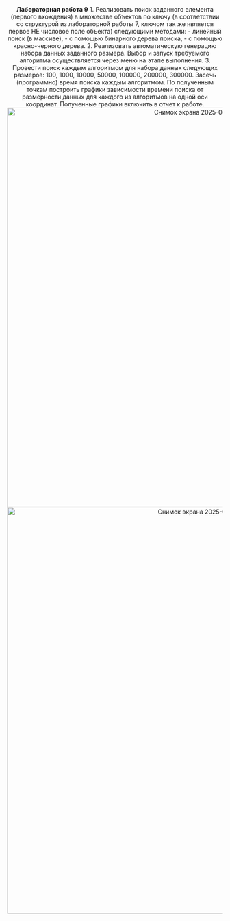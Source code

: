 <center> <b>Лабораторная работа 9</b>
1. Реализовать поиск заданного элемента (первого вхождения) в множестве объектов по ключу (в соответствии со структурой из  лабораторной работы 7, ключом так же является  первое НЕ числовое поле объекта) следующими методами:
- линейный поиск (в массиве),
- с помощью бинарного дерева поиска,
- с помощью красно-черного дерева.
2. Реализовать автоматическую генерацию набора данных заданного размера. Выбор и запуск требуемого алгоритма осуществляется через меню на этапе выполнения.
3. Провести поиск каждым алгоритмом для набора данных следующих размеров: 100, 1000, 10000, 50000, 100000, 200000, 300000. Засечь (программно) время поиска  каждым алгоритмом. По полученным точкам построить графики зависимости времени поиска от размерности данных для каждого из алгоритмов на одной оси координат. Полученные графики включить в отчет к работе.


<img width="932" alt="Снимок экрана 2025-06-13 в 13 03 35" src="https://github.com/user-attachments/assets/b9c2c619-093d-4fc9-a1f1-cdfc49edeaae" />
<img width="949" alt="Снимок экрана 2025-06-13 в 13 03 55" src="https://github.com/user-attachments/assets/399d4d24-c9e5-4a9c-bac9-ab6943c7a919" />
